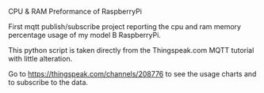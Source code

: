 CPU & RAM Preformance of RaspberryPi

First mqtt publish/subscribe project reporting the cpu and ram memory percentage
usage of my model B RaspberryPi.

This python script is taken directly from the Thingspeak.com MQTT tutorial with
little alteration.

Go to https://thingspeak.com/channels/208776 to see the usage charts and to
subscribe to the data.
